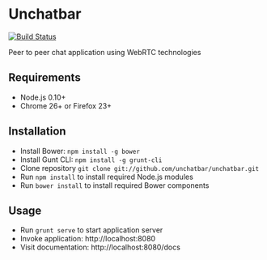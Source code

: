 # Unchatbar
[![Build Status](https://travis-ci.org/unchatbar/unchatbar.svg?branch=master)](https://travis-ci.org/unchatbar/unchatbar)

Peer to peer chat application using WebRTC technologies

## Requirements
* Node.js 0.10+
* Chrome 26+ or Firefox 23+

## Installation
* Install Bower: `npm install -g bower`
* Install Gunt CLI: `npm install -g grunt-cli`
* Clone repository `git clone git://github.com/unchatbar/unchatbar.git`
* Run `npm install` to install required Node.js modules
* Run `bower install` to install required Bower components

## Usage
* Run `grunt serve` to start application server
* Invoke application: http://localhost:8080
* Visit documentation: http://localhost:8080/docs
